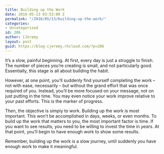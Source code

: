```yaml
---
title: Building up the Work
date: 2016-05-13 03:53:00 Z
permalink: "/2016/05/13/building-up-the-work/"
categories:
- Uncategorized
id: 206
author: CJeremy
layout: post
guid: https://blog-cjeremy.rhcloud.com/?p=206
---
```


It&#8217;s a slow, painful beginning. At first, every day is just a struggle to finish. The number of pieces you&#8217;re creating is small, and not particularly good. Essentially, this stage is all about building the habit.

However, at one point, you&#8217;ll suddenly find yourself completing the work &#8211; not with ease, necessarily &#8211; but without the grand effort that was once required of you. Instead, you&#8217;ll be more focused on your message, not on just putting in the time. You may even notice your work improve relative to your past efforts. This is the marker of progress.

Then, the objective is simply to work. Building up the work is most important. This won&#8217;t be accomplished in days, weeks, or even months. To build up the work that matters to you, the most important factor is time. If you want to see results, you need to be willing to invest the time in _years_. At that point, you&#8217;ll begin to have enough work to show some results.

Remember, building up the work is a slow journey, until suddenly you have enough work to make it meaningful.